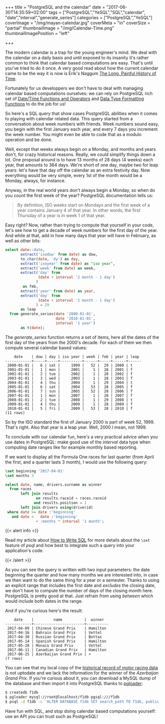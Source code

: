 +++
title = "PostgreSQL and the calendar"
date = "2017-06-30T14:35:59+02:00"
tags = ["PostgreSQL","YeSQL","SQL","calendar",
        "date","interval","generate_series"]
categories = ["PostgreSQL","YeSQL"]
coverImage = "/img/mayan-calendar.jpg"
coverMeta = "in"
coverSize = "partial"
thumbnailImage = "/img/Calendar-Time.png"
thumbnailImagePosition = "left"

+++

The modern calendar is a trap for the young engineer's mind. We deal with
the calendar on a daily basis and until exposed to its insanity it's rather
common to think that calendar based computations are easy. That's until
you've tried to do it once. A very good read about how the current calendar
came to be the way it is now is Erik's
Naggum [The Long, Painful History of Time](http://naggum.no/lugm-time.html).

<!--more-->

Fortunately for us developpers we don't have to deal with managing calendar
based computations ourselves: we can rely on PostgreSQL rich set
of
[Date/Time Functions and Operators](https://www.postgresql.org/docs/9.6/static/functions-datetime.html) and
[Data Type Formatting Functions](https://www.postgresql.org/docs/9.6/static/functions-formatting.html) to
do the job for us!

So here's a SQL query that show cases PostgreSQL abilities when it comes to
playing with calendar related data. This query started from a conversation
about week numbers with friends. Week numbers sound easy, you begin with the
first January each year, and every 7 days you increment the week number. You
might even be able to code that as a modulo operation and be done. 

Well, except that weeks always begin on a Monday, and months and years
don't, for crazy historical reasons. Really, we could simplify things down a
lot. One proposal around is to have 13 months of 28 days (4 weeks) each
year, that amounts to 364 days. We're short of one day, maybe two for leap
years: let's have that day off the calendar as an extra festivity day. Now
everything would be very simple, every 1st of the month would be a Monday,
always, for instance.

Anyway, in the real world years don't always begin a Monday, so when do you
count the first week of the year? PostgreSQL documentation tells us:

> By definition, ISO weeks start on Mondays and the first week of a year
> contains January 4 of that year. In other words, the first Thursday of a
> year is in week 1 of that year.

Easy right? Now, rather than trying to compute that yourself in your code,
let's see how to get a decade of week numbers for the first day of the year.
And while at that, add in how many days that year will have in February, as
well as other bits:

~~~ sql
select date::date,
       extract('isodow' from date) as dow,
       to_char(date, 'dy') as day,
       extract('isoyear' from date) as "iso year",
       extract('week' from date) as week,
       extract('day' from
               (date + interval '2 month - 1 day')
              )
        as feb,
       extract('year' from date) as year,
       extract('day' from
               (date + interval '2 month - 1 day')
              ) = 29
       as leap
  from generate_series(date '2000-01-01',
                       date '2010-01-01',
                       interval '1 year')
       as t(date);
~~~

The *generate_series* function returns a set of items, here all the dates of
the first day of the years from the 2000's decade. For each of them we then
compute several calendar based values:

~~~ psql
    date    | dow | day | iso year | week | feb | year | leap 
------------+-----+-----+----------+------+-----+------+------
 2000-01-01 |   6 | sat |     1999 |   52 |  29 | 2000 | t
 2001-01-01 |   1 | mon |     2001 |    1 |  28 | 2001 | f
 2002-01-01 |   2 | tue |     2002 |    1 |  28 | 2002 | f
 2003-01-01 |   3 | wed |     2003 |    1 |  28 | 2003 | f
 2004-01-01 |   4 | thu |     2004 |    1 |  29 | 2004 | t
 2005-01-01 |   6 | sat |     2004 |   53 |  28 | 2005 | f
 2006-01-01 |   7 | sun |     2005 |   52 |  28 | 2006 | f
 2007-01-01 |   1 | mon |     2007 |    1 |  28 | 2007 | f
 2008-01-01 |   2 | tue |     2008 |    1 |  29 | 2008 | t
 2009-01-01 |   4 | thu |     2009 |    1 |  28 | 2009 | f
 2010-01-01 |   5 | fri |     2009 |   53 |  28 | 2010 | f
(11 rows)
~~~

So by the ISO standard the first of January 2000 is part of week 52, 1999.
That's right. Also that year is a leap year. Well, 2000 I mean, not 1999.

To conclude with our calendar fun, here's a very practical advice when you
use dates in PostgreSQL: make good use of the *interval* data type when
computing date ranges like for example monthly based reporting.

If we want to display all the Formula One races for last quarter (from April
the first, and a quarter lasts 3 month), I would use the following query:

~~~ sql
\set beginning '2017-04-01'
\set months 3

select date, name, drivers.surname as winner
  from races
       left join results
              on results.raceid = races.raceid
             and results.position = 1
       left join drivers using(driverid)
 where date >= date :'beginning'
   and date <   date :'beginning'
              + :months * interval '1 month';
~~~

{{< alert info >}}

Read my article about [How to Write SQL](/blog/2017/06/how-to-write-sql/)
for more details about the `\set` feature of *psql* and how best to
integrate such a query into your application's code.

{{< /alert >}}

As you can see the query is written with two input parameters: the date
beginning the quarter and how many months we are interested into, in case we
then want to do the same thing for a year or a semester. Thanks to using an
explicit range that includes the first date and *excludes* the closing date,
we don't have to compute the number of days of the closing month here.
PostgreSQL is pretty good at that. Just refrain from using *between* which
would include both dates in the range.

And if you're curious here's the result:

~~~ psql
    date    |         name          |  winner  
------------+-----------------------+----------
 2017-04-09 | Chinese Grand Prix    | Hamilton
 2017-04-16 | Bahrain Grand Prix    | Vettel
 2017-04-30 | Russian Grand Prix    | Bottas
 2017-05-14 | Spanish Grand Prix    | Hamilton
 2017-05-28 | Monaco Grand Prix     | Vettel
 2017-06-11 | Canadian Grand Prix   | Hamilton
 2017-06-25 | Azerbaijan Grand Prix | ¤
(7 rows)
~~~

You can see that my local copy of
the [historical record of motor racing data](http://ergast.com/mrd/) is not
uptodate and we lack the information for the winner of the *Azerbaijan Grand
Prix*. If you're curious about it, you can download a MySQL dump of the
database and then import it into PostgreSQL thanks
to [pgloader](http://pgloader.io):

~~~ bash
$ createdb f1db
$ pgloader mysql://root@localhost/f1db pgsql:///f1db
$ psql -d f1db -c 'ALTER DATABASE f1db SET search_path TO f1db, public;'
~~~

Have fun with SQL, and stop doing calendar based computations yourself: use
an API you can trust such as PostgreSQL!
